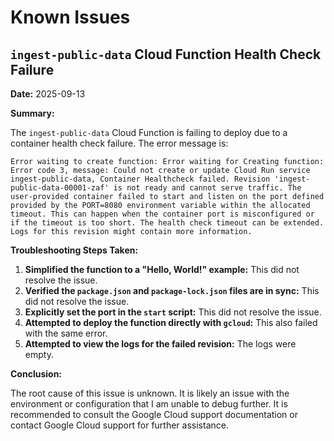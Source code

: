 # Known Issues

## `ingest-public-data` Cloud Function Health Check Failure

**Date:** 2025-09-13

**Summary:**

The `ingest-public-data` Cloud Function is failing to deploy due to a container health check failure. The error message is:

```
Error waiting to create function: Error waiting for Creating function: Error code 3, message: Could not create or update Cloud Run service ingest-public-data, Container Healthcheck failed. Revision 'ingest-public-data-00001-zaf' is not ready and cannot serve traffic. The user-provided container failed to start and listen on the port defined provided by the PORT=8080 environment variable within the allocated timeout. This can happen when the container port is misconfigured or if the timeout is too short. The health check timeout can be extended. Logs for this revision might contain more information.
```

**Troubleshooting Steps Taken:**

1.  **Simplified the function to a "Hello, World!" example:** This did not resolve the issue.
2.  **Verified the `package.json` and `package-lock.json` files are in sync:** This did not resolve the issue.
3.  **Explicitly set the port in the `start` script:** This did not resolve the issue.
4.  **Attempted to deploy the function directly with `gcloud`:** This also failed with the same error.
5.  **Attempted to view the logs for the failed revision:** The logs were empty.

**Conclusion:**

The root cause of this issue is unknown. It is likely an issue with the environment or configuration that I am unable to debug further. It is recommended to consult the Google Cloud support documentation or contact Google Cloud support for further assistance.
